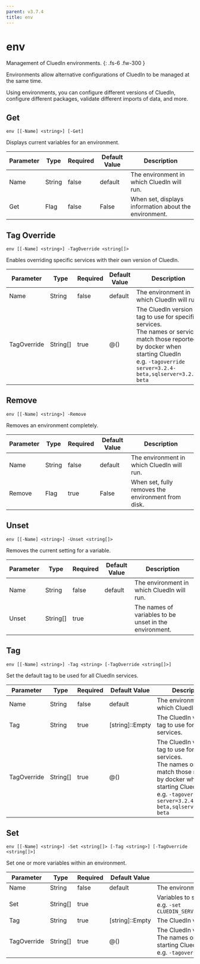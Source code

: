 ```yaml
---
parent: v3.7.4
title: env
---
```


# env

Management of CluedIn environments.
{: .fs-6 .fw-300 }

Environments allow alternative configurations of CluedIn to be managed
at the same time.

Using environments, you can configure different versions of CluedIn,
configure different packages, validate different imports of data, and more.

## Get

```
env [[-Name] <string>] [-Get] 
```

Displays current variables for an environment.    

| Parameter | Type | Required | Default Value | Description |
| --------- | ---- | -------- | ------------- | ----------- |
| Name | String | false | default | The environment in which CluedIn will run. 
| Get | Flag | false | False | When set, displays information about the environment. 

## Tag Override

```
env [[-Name] <string>] -TagOverride <string[]> 
```

Enables overriding specific services with their own version of CluedIn.    

| Parameter | Type | Required | Default Value | Description |
| --------- | ---- | -------- | ------------- | ----------- |
| Name | String | false | default | The environment in which CluedIn will run. 
| TagOverride | String[] | true | @() | The CluedIn version tag to use for specific services.<br />The names or services match those reported by docker when starting CluedIn<br />e.g. `-tagoverride server=3.2.4-beta,sqlserver=3.2.4-beta` 

## Remove

```
env [[-Name] <string>] -Remove 
```

Removes an environment completely.    

| Parameter | Type | Required | Default Value | Description |
| --------- | ---- | -------- | ------------- | ----------- |
| Name | String | false | default | The environment in which CluedIn will run. 
| Remove | Flag | true | False | When set, fully removes the environment from disk. 

## Unset

```
env [[-Name] <string>] -Unset <string[]> 
```

Removes the current setting for a variable.    

| Parameter | Type | Required | Default Value | Description |
| --------- | ---- | -------- | ------------- | ----------- |
| Name | String | false | default | The environment in which CluedIn will run. 
| Unset | String[] | true |  | The names of variables to be unset in the environment. 

## Tag

```
env [[-Name] <string>] -Tag <string> [-TagOverride <string[]>] 
```

Set the default tag to be used for all CluedIn services.    

| Parameter | Type | Required | Default Value | Description |
| --------- | ---- | -------- | ------------- | ----------- |
| Name | String | false | default | The environment in which CluedIn will run. 
| Tag | String | true | [string]::Empty | The CluedIn version tag to use for all services. 
| TagOverride | String[] | true | @() | The CluedIn version tag to use for specific services.<br />The names or services match those reported by docker when starting CluedIn<br />e.g. `-tagoverride server=3.2.4-beta,sqlserver=3.2.4-beta` 

## Set

```
env [[-Name] <string>] -Set <string[]> [-Tag <string>] [-TagOverride <string[]>] 
```

Set one or more variables within an environment.    

| Parameter | Type | Required | Default Value | Description |
| --------- | ---- | -------- | ------------- | ----------- |
| Name | String | false | default | The environment in which CluedIn will run. 
| Set | String[] | true |  | Variables to set within the environment.<br />e.g. `-set CLUEDIN_SERVER_LOCALPORT=9988,CLUEDIN_SQLSERVER_LOCALPORT=9533` 
| Tag | String | true | [string]::Empty | The CluedIn version tag to use for all services. 
| TagOverride | String[] | true | @() | The CluedIn version tag to use for specific services.<br />The names or services match those reported by docker when starting CluedIn<br />e.g. `-tagoverride server=3.2.4-beta,sqlserver=3.2.4-beta` 



